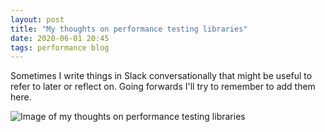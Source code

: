 ```yaml
---
layout: post
title: "My thoughts on performance testing libraries"
date: 2020-06-01 20:45
tags: performance blog
---
```


Sometimes I write things in Slack conversationally that might be useful to refer to later or reflect on. Going forwards I'll try to remember to add them here.

![Image of my thoughts on performance testing libraries](https://josephward.tech/assets/img/Screenshot%202020-06-01%20at%2020.43.16.png)
